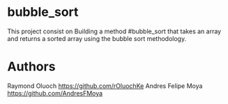 # bubble_sort
This project consist on Building a method #bubble_sort that takes an array and returns a sorted array using the bubble sort methodology.

# Authors
Raymond Oluoch https://github.com/rOluochKe 
Andres Felipe Moya https://github.com/AndresFMoya

